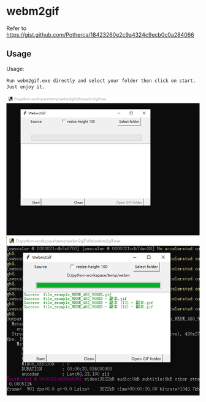 # webm2gif
Refer to https://gist.github.com/Potherca/18423260e2c9a4324c9ecb0c0a284066

## Usage
Usage:
```
Run webm2gif.exe directly and select your folder then click on start. Just enjoy it.
```
![Example Image](ui1.png)
![Example Image](ui2.png)
